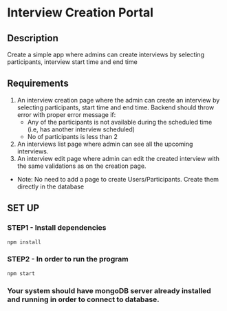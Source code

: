 # Interview Creation Portal

## Description
Create a simple app where admins can create interviews by selecting participants, interview start time and end time

## Requirements
1. An interview creation page where the admin can create an interview by selecting participants, start time and end time. Backend should throw error with proper error message if: 
   * Any of the participants is not available during the scheduled time (i.e, has another interview scheduled)
   * No of participants is less than 2
2. An interviews list page where admin can see all the upcoming interviews.
3. An interview edit page where admin can edit the created interview with the same validations as on the creation page.
* Note: No need to add a page to create Users/Participants. Create them directly in the database


## SET UP

### STEP1 - Install dependencies 

`npm install` 

### STEP2 - In order to run the program 

`npm start`


### Your system should have mongoDB server already installed and running in order to connect to database.

